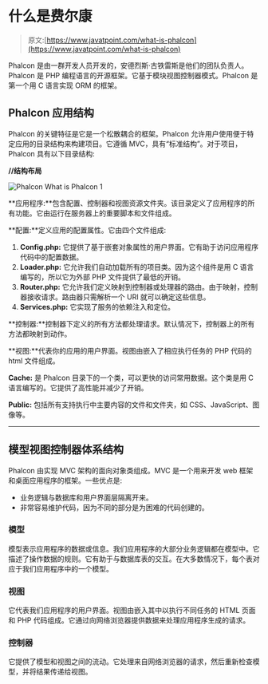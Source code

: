 # 什么是费尔康

> 原文:[https://www.javatpoint.com/what-is-phalcon](https://www.javatpoint.com/what-is-phalcon)

Phalcon 是由一群开发人员开发的，安德烈斯·古铁雷斯是他们的团队负责人。Phalcon 是 PHP 编程语言的开源框架。它基于模块视图控制器模式。Phalcon 是第一个用 C 语言实现 ORM 的框架。

## Phalcon 应用结构

Phalcon 的关键特征是它是一个松散耦合的框架。Phalcon 允许用户使用便于特定应用的目录结构来构建项目。它遵循 MVC，具有“标准结构”。对于项目，Phalcon 具有以下目录结构:

**//结构布局**

![Phalcon What is Phalcon 1](../Images/eec24a08357ef481c9d15309d478d964.png)

**应用程序:**包含配置、控制器和视图资源文件夹。该目录定义了应用程序的所有功能。它由运行在服务器上的重要脚本和文件组成。

**配置:**定义应用的配置属性。它由四个文件组成:

1.  **Config.php:** 它提供了基于嵌套对象属性的用户界面。它有助于访问应用程序代码中的配置数据。
2.  **Loader.php:** 它允许我们自动加载所有的项目类。因为这个组件是用 C 语言编写的，所以它为外部 PHP 文件提供了最低的开销。
3.  **Router.php:** 它允许我们定义映射到控制器或处理器的路由。由于映射，控制器接收请求。路由器只需解析一个 URI 就可以确定这些信息。
4.  **Services.php:** 它实现了服务的依赖注入和定位。

**控制器:**控制器下定义的所有方法都处理请求。默认情况下，控制器上的所有方法都映射到动作。

**视图:**代表你的应用的用户界面。视图由嵌入了相应执行任务的 PHP 代码的 html 文件组成。

**Cache:** 是 Phalcon 目录下的一个类，可以更快的访问常用数据。这个类是用 C 语言编写的。它提供了高性能并减少了开销。

**Public:** 包括所有支持执行中主要内容的文件和文件夹，如 CSS、JavaScript、图像等。

* * *

## 模型视图控制器体系结构

Phalcon 由实现 MVC 架构的面向对象类组成。MVC 是一个用来开发 web 框架和桌面应用程序的框架。一些优点是:

*   业务逻辑与数据库和用户界面层隔离开来。
*   非常容易维护代码，因为不同的部分是为困难的代码创建的。

### 模型

模型表示应用程序的数据或信息。我们应用程序的大部分业务逻辑都在模型中。它描述了操作数据的规则。它有助于与数据库表的交互。在大多数情况下，每个表对应于我们应用程序中的一个模型。

### 视图

它代表我们应用程序的用户界面。视图由嵌入其中以执行不同任务的 HTML 页面和 PHP 代码组成。它通过向网络浏览器提供数据来处理应用程序生成的请求。

### 控制器

它提供了模型和视图之间的流动。它处理来自网络浏览器的请求，然后重新检查模型，并将结果传递给视图。